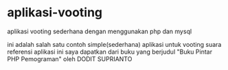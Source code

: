 # aplikasi-vooting
aplikasi vooting sederhana dengan menggunakan php dan mysql

ini adalah salah satu contoh simple(sederhana) aplikasi untuk vooting suara referensi aplikasi ini saya dapatkan dari buku 
yang berjudul "Buku Pintar PHP Pemograman" oleh DODIT SUPRIANTO
